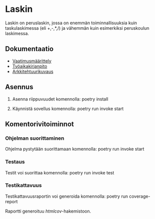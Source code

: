 # Laskin

Laskin on peruslaskin, jossa on enemmän toiminnallisuuksia kuin taskulaskimessa (eli +,-,*,/) ja vähemmän kuin esimerkiksi peruskoulun laskimessa. 


## Dokumentaatio


- [Vaatimusmäärittely](https://github.com/TuomasVaara/ot-harjoitustyo/blob/master/Dokumentaatio/Vaatimusm%C3%A4%C3%A4rittely.md)
- [Työaikakirjanpito](https://github.com/TuomasVaara/ot-harjoitustyo/blob/master/Dokumentaatio/tuntikirjanpito.md)
- [Arkkitehtuurikuvaus](https://github.com/TuomasVaara/ot-harjoitustyo/blob/master/Dokumentaatio/arkkitehtuuri.md)

## Asennus

1. Asenna riippuvuudet komennolla: poetry install

2. Käynnistä sovellus komennolla: poetry run invoke start


## Komentorivitoiminnot

### Ohjelman suorittaminen
Ohjelma pystytään suorittamaan komennolla: poetry run invoke start

### Testaus
Testit voi suorittaa komennolla: poetry run invoke test

### Testikattavuus
Testikattavuusraportin voi generoida komennolla: poetry run coverage-report

Raportti generoituu _htmlcov_-hakemistoon.
